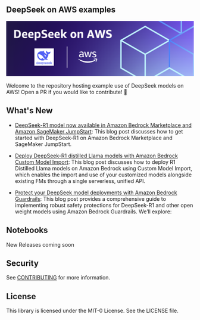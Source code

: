 ## DeepSeek on AWS examples

![deepseek-on-aws](images/DeepSeek-on-AWS.png)

Welcome to the repository hosting example use of DeepSeek models on AWS! 
Open a PR if you would like to contribute! :twisted_rightwards_arrows:

## What's New

- [DeepSeek-R1 model now available in Amazon Bedrock Marketplace and Amazon SageMaker JumpStart](https://aws.amazon.com/blogs/machine-learning/deepseek-r1-model-now-available-in-amazon-bedrock-marketplace-and-amazon-sagemaker-jumpstart/): This blog post discusses how to get started with DeepSeek-R1 on Amazon Bedrock Marketplace and SageMaker JumpStart. 

- [Deploy DeepSeek-R1 distilled Llama models with Amazon Bedrock Custom Model Import](https://aws.amazon.com/blogs/machine-learning/deploy-deepseek-r1-distilled-llama-models-with-amazon-bedrock-custom-model-import/): This blog post discusses how to deploy R1 Distilled Llama models on Amazon Bedrock using Custom Model Import, which enables the import and use of your customized models alongside existing FMs through a single serverless, unified API. 

- [Protect your DeepSeek model deployments with Amazon Bedrock Guardrails](https://aws.amazon.com/blogs/machine-learning/protect-your-deepseek-model-deployments-with-amazon-bedrock-guardrails/): This blog post provides a comprehensive guide to implementing robust safety protections for DeepSeek-R1 and other open weight models using Amazon Bedrock Guardrails. We’ll explore: 

## Notebooks 

New Releases coming soon

## Security

See [CONTRIBUTING](CONTRIBUTING.md#security-issue-notifications) for more information.

## License

This library is licensed under the MIT-0 License. See the LICENSE file.

